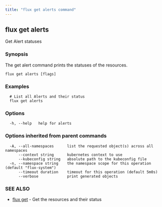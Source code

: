 ```yaml
---
title: "flux get alerts command"
---
```

## flux get alerts

Get Alert statuses

### Synopsis

The get alert command prints the statuses of the resources.

```
flux get alerts [flags]
```

### Examples

```
  # List all Alerts and their status
  flux get alerts

```

### Options

```
  -h, --help   help for alerts
```

### Options inherited from parent commands

```
  -A, --all-namespaces      list the requested object(s) across all namespaces
      --context string      kubernetes context to use
      --kubeconfig string   absolute path to the kubeconfig file
  -n, --namespace string    the namespace scope for this operation (default "flux-system")
      --timeout duration    timeout for this operation (default 5m0s)
      --verbose             print generated objects
```

### SEE ALSO

* [flux get](/cmd/flux_get/)	 - Get the resources and their status

